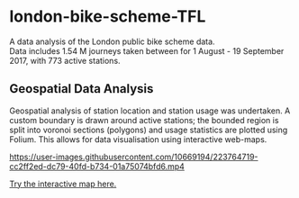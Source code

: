 # london-bike-scheme-TFL

A data analysis of the London public bike scheme data. 
<br>
Data includes 1.54 M journeys taken between for 1 August - 19 September 2017, with 773 active stations.
<br>

## Geospatial Data Analysis

Geospatial analysis of station location and station usage was undertaken. A custom boundary is drawn around active stations; the bounded region is split into voronoi sections (polygons) and usage statistics are plotted using Folium. This allows for data visualisation using interactive web-maps.

https://user-images.githubusercontent.com/10669194/223764719-cc2ff2ed-dc79-40fd-b734-01a75074bfd6.mp4



[Try the interactive map here.](https://ksenia-5.github.io/london-bike-scheme-TFL/)
